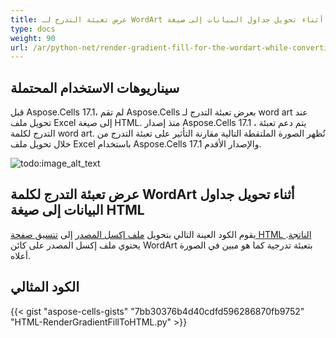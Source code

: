 ```yaml
---
title: عرض تعبئة التدرج لـ WordArt أثناء تحويل جداول البيانات إلى صيغة HTML
type: docs
weight: 90
url: /ar/python-net/render-gradient-fill-for-the-wordart-while-converting-spreadsheets-to/
---
```


## **سيناريوهات الاستخدام المحتملة**
قبل Aspose.Cells 17.1، لم تقم Aspose.Cells بعرض تعبئة التدرج لـ word art عند تحويل ملف Excel إلى صيغة HTML. منذ إصدار Aspose.Cells 17.1 ، يتم دعم تعبئة التدرج لكلمة word art. تُظهر الصورة الملتقطة التالية مقارنة التأثير على تعبئة التدرج من خلال تحويل ملف Excel باستخدام Aspose.Cells 17.1 والإصدار الأقدم.

![todo:image_alt_text](render-gradient-fill-for-the-wordart-while-converting-spreadsheets-to-html_1.png)

## **عرض تعبئة التدرج لكلمة WordArt أثناء تحويل جداول البيانات إلى صيغة HTML**
يقوم الكود العينة التالي بتحويل [ملف إكسل المصدر](22774111.xlsx) إلى [تنسيق صفحة HTML الناتجة](22774109.zip). يحتوي ملف إكسل المصدر على كائن WordArt بتعبئة تدرجية كما هو مبين في الصورة أعلاه.
## **الكود المثالي**
{{< gist "aspose-cells-gists" "7bb30376b4d40cdfd596286870fb9752" "HTML-RenderGradientFillToHTML.py" >}}
